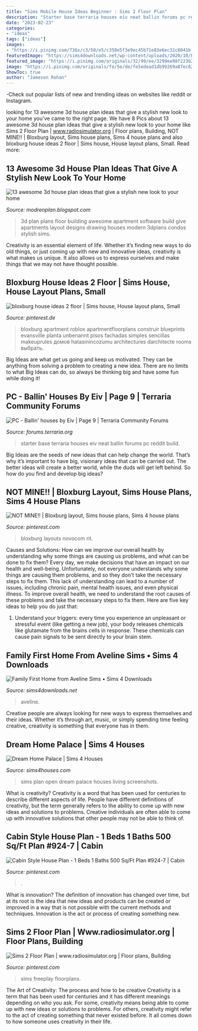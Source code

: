 ```yaml
---
title: "Sims Mobile House Ideas Beginner : Sims 2 Floor Plan"
description: "Starter base terraria houses eiv neat ballin forums pc reddit build"
date: "2023-02-23"
categories:
- "ideas"
tags: ["ideas"]
images:
- "https://i.pinimg.com/736x/c3/50/e5/c350e5f3e9ec45b71e83e6ec32c8041b.jpg"
featuredImage: "https://sims4downloads.net/wp-content/uploads/2020/10/FAMILYS-FIRST-HOME.jpg"
featured_image: "https://i.pinimg.com/originals/32/99/ee/3299ee98f223b23b0416450e6bd6fd32.jpg"
image: "https://i.pinimg.com/originals/fe/5e/de/fe5edead1db99269a87ec6202cdf508a.jpg"
ShowToc: true
author: "Jameson Rohan"
---
```



-Check out popular lists of new and trending ideas on websites like reddit or Instagram.

	

		
looking for 13 awesome 3d house plan ideas that give a stylish new look to your home you've came to the right page. We have 8 Pics about 13 awesome 3d house plan ideas that give a stylish new look to your home like Sims 2 Floor Plan | www.radiosimulator.org | Floor plans, Building, NOT MINE!! | Bloxburg layout, Sims house plans, Sims 4 house plans and also bloxburg house ideas 2 floor | Sims house, House layout plans, Small. Read more:
		
    
## 13 Awesome 3d House Plan Ideas That Give A Stylish New Look To Your Home

<img loading=lazy src="http://4.bp.blogspot.com/-jsAzqv7YXMo/VbIo3K9jzrI/AAAAAAAAAW4/30i9OJELPYw/s1600/build%2Ba%2B3d%2Bhouse%2Bonline-3d%2Bbuilding%2Bdesign-build%2Ba%2Bhouse%2B3d-free%2B3d%2Bbuilding%2Bdesign%2Bsoftware-www.modrenplan.blogspot.com.jpg" onerror="this.onerror=null;this.src='https://tse3.mm.bing.net/th?id=OIP.N-5AR-n8CS8nyzih_2DB4AHaEa&amp;pid=15.1';" alt="13 awesome 3d house plan ideas that give a stylish new look to your home">

_Source: modrenplan.blogspot.com_

>3d plan plans floor building awesome apartment software build give apartments layout designs drawing houses modern 3dplans condos stylish sims. 

	

Creativity is an essential element of life. Whether it’s finding new ways to do old things, or just coming up with new and innovative ideas, creativity is what makes us unique. It also allows us to express ourselves and make things that we may not have thought possible.

    
## Bloxburg House Ideas 2 Floor | Sims House, House Layout Plans, Small

<img loading=lazy src="https://i.pinimg.com/originals/32/99/ee/3299ee98f223b23b0416450e6bd6fd32.jpg" onerror="this.onerror=null;this.src='https://tse3.mm.bing.net/th?id=OIP.Ia6pRav0V1v35HN-RqmNsgHaHa&amp;pid=15.1';" alt="bloxburg house ideas 2 floor | Sims house, House layout plans, Small">

_Source: pinterest.de_

>bloxburg apartment roblox apartmentfloorplans construir blueprints evansville planta unbenannt pisos fachadas simples sencillas makeuprules домов hatasinincozumu architectures darchitecte rooms выбрать. 

	

Big Ideas are what get us going and keep us motivated. They can be anything from solving a problem to creating a new idea. There are no limits to what Big Ideas can do, so always be thinking big and have some fun while doing it!

    
## PC - Ballin&#039; Houses By Eiv | Page 9 | Terraria Community Forums

<img loading=lazy src="https://forums.terraria.org/index.php?attachments/starter-png.123146/" onerror="this.onerror=null;this.src='https://tse4.mm.bing.net/th?id=OIP.YFS_MTnOosSTwCuP7ZidgAHaEg&amp;pid=15.1';" alt="PC - Ballin&#039; houses by Eiv | Page 9 | Terraria Community Forums">

_Source: forums.terraria.org_

>starter base terraria houses eiv neat ballin forums pc reddit build. 

	

Big Ideas are the seeds of new ideas that can help change the world. That’s why it’s important to have big, visionary ideas that can be carried out. The better ideas will create a better world, while the duds will get left behind. So how do you find and develop big ideas?

    
## NOT MINE!! | Bloxburg Layout, Sims House Plans, Sims 4 House Plans

<img loading=lazy src="https://i.pinimg.com/736x/c6/38/37/c63837f9189163e09bcf5f049f4e82ad.jpg" onerror="this.onerror=null;this.src='https://tse4.mm.bing.net/th?id=OIP.UJS6p09s0iVK5TjzPLN1kwHaFq&amp;pid=15.1';" alt="NOT MINE!! | Bloxburg layout, Sims house plans, Sims 4 house plans">

_Source: pinterest.com_

>bloxburg layouts novocom rit. 

	

Causes and Solutions: How can we improve our overall health by understanding why some things are causing us problems, and what can be done to fix them?
Every day, we make decisions that have an impact on our health and well-being. Unfortunately, not everyone understands why some things are causing them problems, and so they don't take the necessary steps to fix them. This lack of understanding can lead to a number of issues, including chronic pain, mental health issues, and even physical illness. To improve overall health, we need to understand the root causes of these problems and take the necessary steps to fix them. Here are five key ideas to help you do just that: 
1) Understand your triggers: every time you experience an unpleasant or stressful event (like getting a new job), your body releases chemicals like glutamate from the brains cells in response. These chemicals can cause pain signals to be sent directly to your brain stem.

    
## Family First Home From Aveline Sims • Sims 4 Downloads

<img loading=lazy src="https://sims4downloads.net/wp-content/uploads/2020/10/FAMILYS-FIRST-HOME.jpg" onerror="this.onerror=null;this.src='https://tse2.mm.bing.net/th?id=OIP.lMGjV94T08-vsL33C9oBmgHaEK&amp;pid=15.1';" alt="Family First Home from Aveline Sims • Sims 4 Downloads">

_Source: sims4downloads.net_

>aveline. 

	

Creative people are always looking for new ways to express themselves and their ideas. Whether it’s through art, music, or simply spending time feeling creative, creativity is something that everyone has in them.

    
## Dream Home Palace | Sims 4 Houses

<img loading=lazy src="http://1.bp.blogspot.com/-4zx8G56exIc/VY6tn9M9WcI/AAAAAAAAAWo/8VtuWMhWm68/s1600/sims-4-open-plan.jpg" onerror="this.onerror=null;this.src='https://tse4.mm.bing.net/th?id=OIP.yePaLNbOl-ciMusfHOCizQHaD5&amp;pid=15.1';" alt="Dream Home Palace | Sims 4 Houses">

_Source: sims4houses.com_

>sims plan open dream palace houses living screenshots. 

	

What is creativity?
Creativity is a word that has been used for centuries to describe different aspects of life. People have different definitions of creativity, but the term generally refers to the ability to come up with new ideas and solutions to problems. Creative individuals are often able to come up with innovative solutions that other people may not be able to think of.

    
## Cabin Style House Plan - 1 Beds 1 Baths 500 Sq/Ft Plan #924-7 | Cabin

<img loading=lazy src="https://i.pinimg.com/originals/fe/5e/de/fe5edead1db99269a87ec6202cdf508a.jpg" onerror="this.onerror=null;this.src='https://tse1.mm.bing.net/th?id=OIP.HSZPKoXvIKVImn_0_wqOfgHaE7&amp;pid=15.1';" alt="Cabin Style House Plan - 1 Beds 1 Baths 500 Sq/Ft Plan #924-7 | Cabin">

_Source: pinterest.com_

>. 

	

What is innovation?
The definition of innovation has changed over time, but at its root is the idea that new ideas and products can be created or improved in a way that is not possible with the current methods and techniques. Innovation is the act or process of creating something new.

    
## Sims 2 Floor Plan | Www.radiosimulator.org | Floor Plans, Building

<img loading=lazy src="https://i.pinimg.com/736x/c3/50/e5/c350e5f3e9ec45b71e83e6ec32c8041b.jpg" onerror="this.onerror=null;this.src='https://tse4.mm.bing.net/th?id=OIP.uDQY7dZEi4rEa3kvUTdO_AHaFK&amp;pid=15.1';" alt="Sims 2 Floor Plan | www.radiosimulator.org | Floor plans, Building">

_Source: pinterest.com_

>sims freeplay floorplans. 

	

The Art of Creativity: The process and how to be creative
Creativity is a term that has been used for centuries and it has different meanings depending on who you ask. For some, creativity means being able to come up with new ideas or solutions to problems. For others, creativity might refer to the act of creating something that never existed before. It all comes down to how someone uses creativity in their life.

